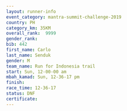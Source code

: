 ```yaml
---
layout: runner-info 
event_category: mantra-summit-challenge-2019 
country: PH
category_km: 35KM 
overall_rank:  9999
gender_rank: 
bib: 442
first_name: Carlo
last_name: Senduk
gender: M
team_name: Run for Indonesia trail
start: Sun, 12-00-00 am
mbah_kamad: Sun, 12-36-17 pm
finish: 
race_time: 12-36-17
status: DNF
certificate: 
---
```

